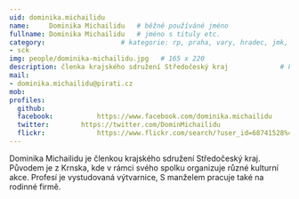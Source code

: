 ```yaml
---
uid: dominika.michailidu
name:     Dominika Michailidu  	# běžně používáné jméno
fullname: Dominika Michailidu  	# jméno s tituly etc.
category:                 	# kategorie: rp, praha, vary, hradec, jmk, senat
- sck
img: people/dominika-michailidu.jpg   # 165 x 220
description: členka krajského sdružení Středočeský kraj            	# kratký popis, max 160 znaků
mail:
- dominika.michailidu@pirati.cz
mob:			  
profiles:
  github:                 
  facebook: 		  https://www.facebook.com/dominika.michailidu
  twitter: 		  https://twitter.com/DominMichailidu
  flickr:     		  https://www.flickr.com/search/?user_id=68741528%40N03&sort=date-taken-desc&text=dominika%20michailidu&view_all=1
---
```


Dominika Michailidu je členkou krajského sdružení Středočeský kraj. Původem je z Krnska, kde v rámci svého spolku organizuje různé kulturní akce. Profesí je vystudovaná výtvarnice, S manželem pracuje také na rodinné firmě. 
